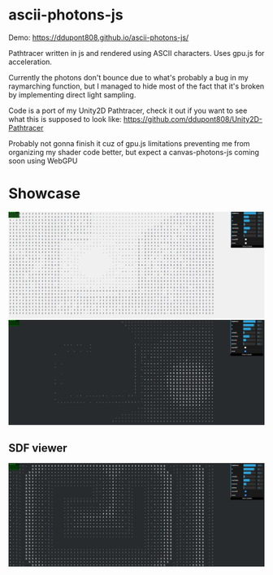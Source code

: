 ﻿# ascii-photons-js

Demo: https://ddupont808.github.io/ascii-photons-js/

Pathtracer written in js and rendered using ASCII characters. Uses gpu.js for acceleration. 

Currently the photons don't bounce due to what's probably a bug in my raymarching function, but I managed to hide most of the fact that it's broken by implementing direct light sampling.

Code is a port of my Unity2D Pathtracer, check it out if you want to see what this is supposed to look like: https://github.com/ddupont808/Unity2D-Pathtracer

Probably not gonna finish it cuz of gpu.js limitations preventing me from organizing my shader code better, but expect a canvas-photons-js coming soon using WebGPU

# Showcase 
![](demo1.png)
![](demo2.png)

## SDF viewer
![](demo3.png)
